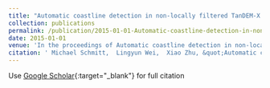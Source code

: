 ```yaml
---
title: "Automatic coastline detection in non-locally filtered TanDEM-X data"
collection: publications
permalink: /publication/2015-01-01-Automatic-coastline-detection-in-non-locally-filtered-TanDEM-X-data
date: 2015-01-01
venue: 'In the proceedings of Automatic coastline detection in non-locally filtered TanDEM-X data'
citation: ' Michael Schmitt,  Lingyun Wei,  Xiao Zhu, &quot;Automatic coastline detection in non-locally filtered TanDEM-X data.&quot; In the proceedings of Automatic coastline detection in non-locally filtered TanDEM-X data, 2015.'
---
```

Use [Google Scholar](https://scholar.google.com/scholar?q=Automatic+coastline+detection+in+non+locally+filtered+TanDEM+X+data){:target="_blank"} for full citation